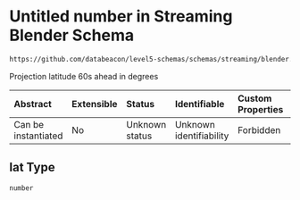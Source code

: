 # Untitled number in Streaming Blender Schema

```txt
https://github.com/databeacon/level5-schemas/schemas/streaming/blender.schema.json#/properties/flights/properties/synced/properties/projection/properties/lat
```

Projection latitude 60s ahead in degrees

| Abstract            | Extensible | Status         | Identifiable            | Custom Properties | Additional Properties | Access Restrictions | Defined In                                                                              |
| :------------------ | :--------- | :------------- | :---------------------- | :---------------- | :-------------------- | :------------------ | :-------------------------------------------------------------------------------------- |
| Can be instantiated | No         | Unknown status | Unknown identifiability | Forbidden         | Allowed               | none                | [blender.schema.json\*](../../out/streaming/blender.schema.json "open original schema") |

## lat Type

`number`
